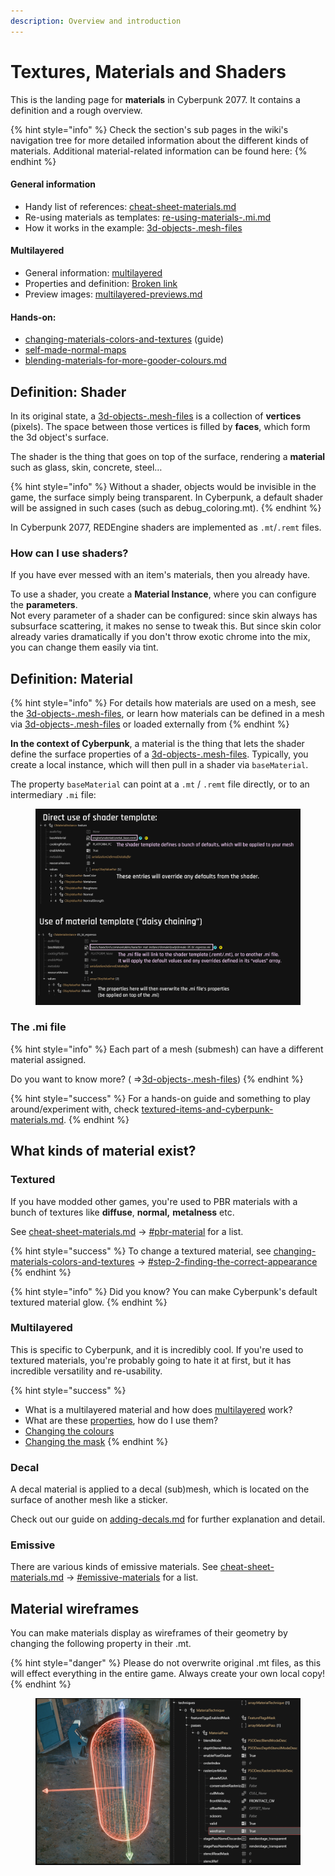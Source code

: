 ```yaml
---
description: Overview and introduction
---
```


# Textures, Materials and Shaders

This is the landing page for **materials** in Cyberpunk 2077. It contains a definition and a rough overview.

{% hint style="info" %}
Check the section's sub pages in the wiki's navigation tree for more detailed information about the different kinds of materials. Additional material-related information can be found here:
{% endhint %}

#### General information

* Handy list of references: [cheat-sheet-materials.md](../references-lists-and-overviews/cheat-sheet-materials.md "mention")
* Re-using materials as templates: [re-using-materials-.mi.md](../files-and-what-they-do/file-formats/materials/re-using-materials-.mi.md "mention")
* How it works in the example: [3d-objects-.mesh-files](../../for-mod-creators/files-and-what-they-do/3d-objects-.mesh-files "mention")

#### Multilayered

* General information: [multilayered](multilayered/ "mention")
* Properties and definition: [Broken link](broken-reference "mention")
* Preview images: [multilayered-previews.md](multilayered/multilayered-previews.md "mention")

#### Hands-on:

* [changing-materials-colors-and-textures](../../modding-guides/items-equipment/editing-existing-items/changing-materials-colors-and-textures/ "mention") (guide)
* [self-made-normal-maps](../../modding-guides/textures-and-luts/self-made-normal-maps/ "mention")
* [blending-materials-for-more-gooder-colours.md](multilayered/blending-materials-for-more-gooder-colours.md "mention")

## Definition: Shader

In its original state, a [3d-objects-.mesh-files](../../for-mod-creators/files-and-what-they-do/3d-objects-.mesh-files "mention") is a collection of **vertices** (pixels). The space between those vertices is filled by **faces**, which form the 3d object's surface.

The shader is the thing that goes on top of the surface, rendering a **material** such as glass, skin, concrete, steel…

{% hint style="info" %}
Without a shader, objects would be invisible in the game, the surface simply being transparent. In Cyberpunk, a default shader will be assigned in such cases (such as debug\_coloring.mt).
{% endhint %}

In Cyberpunk 2077, REDEngine shaders are implemented as `.mt`/`.remt` files.

### How can I use shaders?

If you have ever messed with an item's materials, then you already have.

To use a shader, you create a **Material Instance**, where you can configure the **parameters**.\
Not every parameter of a shader can be configured: since skin always has subsurface scattering, it makes no sense to tweak this. But since skin color already varies dramatically if you don't throw exotic chrome into the mix, you can change them easily via tint.

## Definition: Material

{% hint style="info" %}
For details how materials are used on a mesh, see the [3d-objects-.mesh-files](../../for-mod-creators/files-and-what-they-do/3d-objects-.mesh-files "mention"), or learn how materials can be defined in a mesh via [3d-objects-.mesh-files](../../for-mod-creators/files-and-what-they-do/3d-objects-.mesh-files#materialinstance-the-local-material "mention") or loaded externally from
{% endhint %}

**In the context of Cyberpunk**, a material is the thing that lets the shader define the surface properties of a [3d-objects-.mesh-files](../../for-mod-creators/files-and-what-they-do/3d-objects-.mesh-files "mention"). Typically, you create a local instance, which will then pull in a shader via `baseMaterial`.

The property `baseMaterial` can point at a `.mt` / `.remt` file directly, or to an intermediary `.mi` file:

<figure><img src="../../.gitbook/assets/materials_mt_and_mi.png" alt=""><figcaption></figcaption></figure>

### The .mi file

{% hint style="info" %}
Each part of a mesh (submesh) can have a different material assigned.

Do you want to know more? ( =>[3d-objects-.mesh-files](../../for-mod-creators/files-and-what-they-do/3d-objects-.mesh-files#chunkmaterials "mention"))
{% endhint %}

{% hint style="success" %}
For a hands-on guide and something to play around/experiment with, check [textured-items-and-cyberpunk-materials.md](../../modding-guides/textures-and-luts/textured-items-and-cyberpunk-materials.md "mention").
{% endhint %}

## What kinds of material exist?

### Textured

If you have modded other games, you're used to PBR materials with a bunch of textures like **diffuse**, **normal,** **metalness** etc.

See [cheat-sheet-materials.md](../references-lists-and-overviews/cheat-sheet-materials.md "mention") -> [#pbr-material](../references-lists-and-overviews/cheat-sheet-materials.md#pbr-material "mention") for a list.

{% hint style="success" %}
To change a textured material, see [changing-materials-colors-and-textures](../../modding-guides/items-equipment/editing-existing-items/changing-materials-colors-and-textures/ "mention") -> [#step-2-finding-the-correct-appearance](../../modding-guides/items-equipment/editing-existing-items/changing-materials-colors-and-textures/#step-2-finding-the-correct-appearance "mention")
{% endhint %}

{% hint style="info" %}
Did you know? You can make Cyberpunk's default textured material glow.
{% endhint %}

### Multilayered

This is specific to Cyberpunk, and it is incredibly cool. If you're used to textured materials, you're probably going to hate it at first, but it has incredible versatility and re-usability.

{% hint style="success" %}
* What is a multilayered material and how does [multilayered](multilayered/ "mention") work?
* What are these [properties](broken-reference), how do I use them?
* [Changing the colours](../../modding-guides/items-equipment/editing-existing-items/changing-materials-colors-and-textures/#multilayered-material)
* [Changing the mask](../../modding-guides/textures-and-luts/custom-multilayermasks.md)
{% endhint %}

### Decal

A decal material is applied to a decal (sub)mesh, which is located on the surface of another mesh like a sticker.

Check out our guide on [adding-decals.md](../../modding-guides/items-equipment/editing-existing-items/adding-decals.md "mention") for further explanation and detail.

### Emissive

There are various kinds of emissive materials. See [cheat-sheet-materials.md](../references-lists-and-overviews/cheat-sheet-materials.md "mention") -> [#emissive-materials](../references-lists-and-overviews/cheat-sheet-materials.md#emissive-materials "mention") for a list.

## Material wireframes

You can make materials display as wireframes of their geometry by changing the following property in their .mt.

{% hint style="danger" %}
Please do not overwrite original .mt files, as this will effect everything in the entire game. Always create your own local copy!
{% endhint %}

<figure><img src="../../.gitbook/assets/materials_shaders_wireframe.png" alt=""><figcaption></figcaption></figure>
